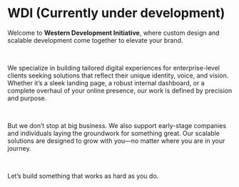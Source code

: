 # WDI (Currently under development)

<p>
  Welcome to <strong>Western Development Initiative</strong>, where custom design and scalable development come together to elevate your brand.
</p>
<br>
<p>
  We specialize in building tailored digital experiences for enterprise-level clients seeking solutions that reflect their unique identity, voice, and vision. Whether it’s a sleek landing page, a robust internal dashboard, or a complete overhaul of your online presence, our work is defined by precision and purpose.
</p>
<br>
<p>
  But we don’t stop at big business. We also support early-stage companies and individuals laying the groundwork for something great. Our scalable solutions are designed to grow with you—no matter where you are in your journey.
</p>
<br>
<p>
  Let’s build something that works as hard as you do.
</p>
